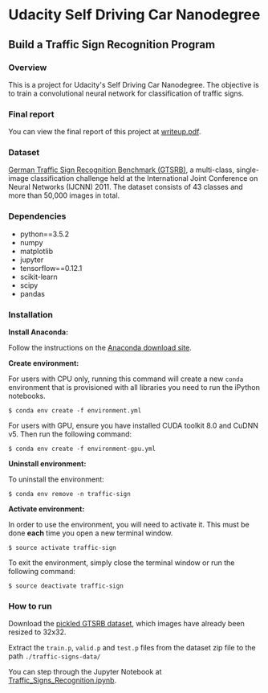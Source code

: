 # Udacity Self Driving Car Nanodegree
## Build a Traffic Sign Recognition Program

### Overview
This is a project for Udacity's Self Driving Car Nanodegree. The objective is to train a  convolutional neural network for classification of traffic signs.

### Final report
You can view the final report of this project at [writeup.pdf](https://github.com/raymondngiam/CarND-Traffic-Sign-Classifier-Project/blob/master/writeup.pdf).

### Dataset
[German Traffic Sign Recognition Benchmark (GTSRB)](http://benchmark.ini.rub.de/?section=gtsrb&subsection=dataset), a multi-class, single-image classification challenge held at the International Joint Conference on Neural Networks (IJCNN) 2011. The dataset consists of 43 classes and more than 50,000 images in total.

### Dependencies
- python==3.5.2
- numpy
- matplotlib
- jupyter
- tensorflow==0.12.1
- scikit-learn
- scipy
- pandas

### Installation
**Install Anaconda:**

Follow the instructions on the [Anaconda download site](https://www.continuum.io/downloads).

**Create environment:**

For users with CPU only, running this command will create a new `conda` environment that is provisioned with all libraries you need to run the iPython notebooks.

```
$ conda env create -f environment.yml
```

For users with GPU, ensure you have installed CUDA toolkit 8.0 and CuDNN v5. Then run the following command:

```
$ conda env create -f environment-gpu.yml
```

**Uninstall environment:**

To uninstall the environment:

```
$ conda env remove -n traffic-sign
```

**Activate environment:**

In order to use the environment, you will need to activate it. This must be done **each** time you open a new terminal window. 

```
$ source activate traffic-sign
```

To exit the environment, simply close the terminal window or run the following command:

```
$ source deactivate traffic-sign
```

### How to run

Download the [pickled GTSRB dataset](https://d17h27t6h515a5.cloudfront.net/topher/2017/February/5898cd6f_traffic-signs-data/traffic-signs-data.zip), which images have already been resized to 32x32. 

Extract the `train.p`, `valid.p` and `test.p` files from the dataset zip file to the path `./traffic-signs-data/`

You can step through the Jupyter Notebook at [Traffic_Signs_Recognition.ipynb](https://github.com/raymondngiam/CarND-Traffic-Sign-Classifier-Project/blob/master/Traffic_Sign_Classifier.ipynb).

